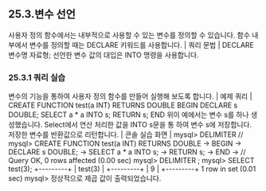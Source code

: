
## 25.3.변수 선언 
사용자 정의 함수에서는 내부적으로 사용할 수 있는 변수를 정의할 수 있습니다. 함수 내 부에서 변수를 정의할 때는 DECLARE 키워드를 사용합니다. 
| 쿼리 문법 | 
DECLARE 변수명 자료형; 
선언한 변수 값의 대입은 INTO 명령을 사용합니다. 

### 25.3.1 쿼리 실습 
변수의 기능을 통하여 사용자 정의 함수를 만들어 실행해 보도록 합니다. 
| 예제 쿼리 | 
CREATE FUNCTION test(a INT) RETURNS DOUBLE BEGIN 
DECLARE s DOUBLE; 
SELECT a * a INTO s; RETURN s; END 
위이 예에서는 변수 s를 하나 생성했습니다. Select에서 연산 처리한 값을 INTO s문을 통 
하여 변수 s에 저장합니다. 저장한 변수를 반환값으로 리턴합니다. 
| 콘솔 실습 화면 | 
mysql> DELIMITER // 
mysql> CREATE FUNCTION test(a INT) RETURNS DOUBLE -> BEGIN -> DECLARE s DOUBLE; -> SELECT a * a INTO s; -> RETURN s; -> END -> // 
Query OK, 0 rows affected (0.00 sec) mysql> DELIMITER ; 
mysql> SELECT test(3); +---------+ | test(3) | +---------+ | 9 | +---------+ 1 row in set (0.01 sec) 
mysql> 
정상적으로 제곱 값이 출력되었습니다. 
